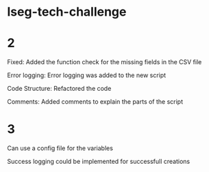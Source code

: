 # lseg-tech-challenge

# 2
Fixed:
Added the function check for the missing fields in the CSV file

Error logging: 
Error logging was added to the new script

Code Structure: Refactored the code

Comments: Added comments to explain the parts of the script

# 3
Can use a config file for the variables

Success logging could be implemented for successfull creations

